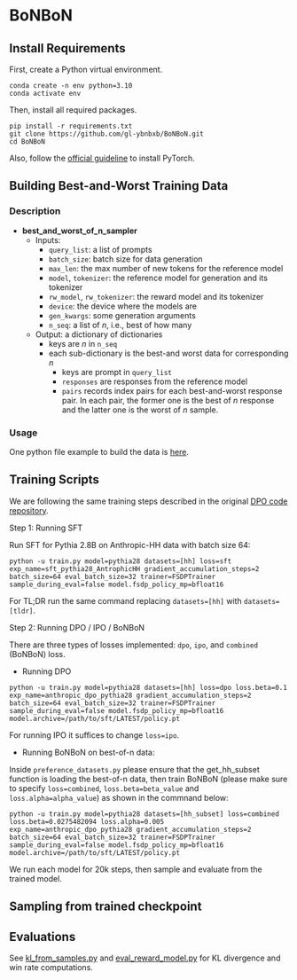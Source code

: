 # BoNBoN

## Install Requirements

First, create a Python virtual environment.

```
conda create -n env python=3.10
conda activate env
```

Then, install all required packages.
```
pip install -r requirements.txt
git clone https://github.com/gl-ybnbxb/BoNBoN.git
cd BoNBoN
```
Also, follow the [official guideline](https://pytorch.org/get-started/locally/) to install PyTorch.

## Building Best-and-Worst Training Data

### Description
* **best_and_worst_of_n_sampler**
    * Inputs:
        * `query_list`: a list of prompts
        * `batch_size`: batch size for data generation
        * `max_len`: the max number of new tokens for the reference model
        * `model`, `tokenizer`: the reference model for generation and its tokenizer
        * `rw_model`, `rw_tokenizer`: the reward model and its tokenizer
        * `device`: the device where the models are
        * `gen_kwargs`: some generation arguments
        * `n_seq`: a list of $n$, i.e., best of how many
    * Output: a dictionary of dictionaries
        * keys are $n$ in `n_seq`
        * each sub-dictionary is the best-and worst data for corresponding $n$
            * keys are prompt in `query_list`
            * `responses` are responses from the reference model
            * `pairs` records index pairs for each best-and-worst response pair. In each pair, the former one is the best of $n$ response and the latter one is the worst of $n$ sample.

### Usage

One python file example to build the data is [here](https://github.com/gl-ybnbxb/BoNBoN/blob/main/build_data/build_data_main.py).

## Training Scripts

We are following the same training steps described in the original [DPO code repository](https://github.com/eric-mitchell/direct-preference-optimization/tree/main).

Step 1: Running SFT

Run SFT for Pythia 2.8B on Anthropic-HH data with batch size 64:
```
python -u train.py model=pythia28 datasets=[hh] loss=sft exp_name=sft_pythia28_AntrophicHH gradient_accumulation_steps=2 batch_size=64 eval_batch_size=32 trainer=FSDPTrainer sample_during_eval=false model.fsdp_policy_mp=bfloat16
```
For TL;DR run the same command replacing `datasets=[hh]` with `datasets=[tldr]`.

Step 2: Running DPO / IPO / BoNBoN

There are three types of losses implemented: `dpo`, `ipo`, and `combined` (BoNBoN) loss.

* Running DPO

```
python -u train.py model=pythia28 datasets=[hh] loss=dpo loss.beta=0.1 exp_name=anthropic_dpo_pythia28 gradient_accumulation_steps=2 batch_size=64 eval_batch_size=32 trainer=FSDPTrainer sample_during_eval=false model.fsdp_policy_mp=bfloat16 model.archive=/path/to/sft/LATEST/policy.pt
```

For running IPO it suffices to change `loss=ipo`.

* Running BoNBoN on best-of-n data:

Inside `preference_datasets.py` please ensure that the get_hh_subset function is loading the best-of-n data, then train BoNBoN (please make sure to specify `loss=combined`, `loss.beta=beta_value` and `loss.alpha=alpha_value`) as shown in the commnand below:  

```
python -u train.py model=pythia28 datasets=[hh_subset] loss=combined loss.beta=0.0275482094 loss.alpha=0.005 exp_name=anthropic_dpo_pythia28 gradient_accumulation_steps=2 batch_size=64 eval_batch_size=32 trainer=FSDPTrainer sample_during_eval=false model.fsdp_policy_mp=bfloat16 model.archive=/path/to/sft/LATEST/policy.pt
```

We run each model for 20k steps, then sample and evaluate from the trained model.

## Sampling from trained checkpoint


## Evaluations

See [kl_from_samples.py](https://github.com/gl-ybnbxb/BoNBoN/blob/main/metrics/kl_from_samples.py) and [eval_reward_model.py](https://github.com/gl-ybnbxb/BoNBoN/blob/main/metrics/eval_reward_model.py) for KL divergence and win rate computations.
